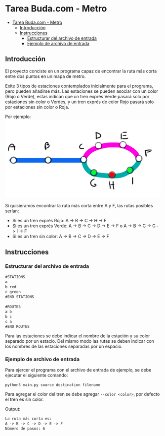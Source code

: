 # Tarea Buda.com - Metro

- [Tarea Buda.com - Metro](#tarea-budacom---metro)
  - [Introducción](#introducción)
  - [Instrucciones](#instrucciones)
    - [Estructurar del archivo de entrada](#estructurar-del-archivo-de-entrada)
    - [Ejemplo de archivo de entrada](#ejemplo-de-archivo-de-entrada)

## Introducción

El proyecto conciste en un programa capaz de encontrar la ruta más corta entre dos puntos en un mapa de metro.

Exite 3 tipos de estaciones contemplados inicialmente para el programa, pero pueden añadirse más. Las estaciones se pueden asociar con un color (Rojo o Verde), estas indican que un tren exprés Verde pasará solo por estaciones sin color o Verdes, y un tren exprés de color Rojo pasará solo por estaciones sin color o Roja.

Por ejemplo:
![grafo con estaciones](screenshots/graph.png)

Si quisieramos encontrar la ruta más corta entre A y F, las rutas posibles serían:

- Si es un tren exprés Rojo: A -> B -> C -> H -> F
- Si es un tren exprés Verde: A -> B -> C -> D -> E -> F o A -> B -> C -> G -> I -> F
- Si es un tren sin color: A -> B -> C -> D -> E -> F

## Instrucciones

### Estructurar del archivo de entrada

```
#STATIONS
a
b red
c green
#END STATIONS

#ROUTES
a b
b c
c a
#END ROUTES
```

Para las estaciones se debe indicar el nombre de la estación y su color separado por un estacio. Del mismo modo las rutas se deben indicar con los nombres de las estaciones separadas por un espacio.

### Ejemplo de archivo de entrada

Para ejercer el programa con el archivo de entrada de ejemplo, se debe ejecutar el siguiente comando:

```shell
python3 main.py source destination filename
```

Para agregar el color del tren se debe agregar `--color <color>`, por defecto el tren es sin color.

Output:

```
La ruta más corta es:
A -> B -> C -> D -> E -> F
Número de pasos: 6
```
